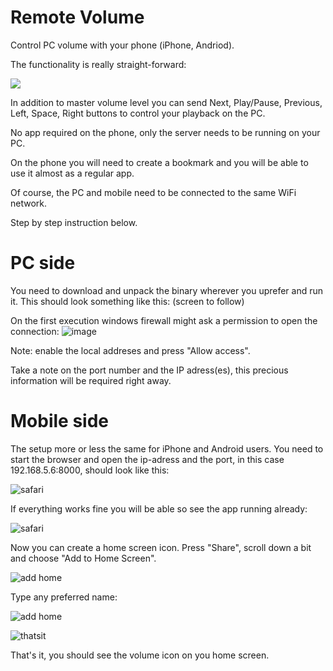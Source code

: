 # Remote Volume
Control PC volume with your phone (iPhone, Andriod).

The functionality is really straight-forward:

![](/img/00_main_app.png)

In addition to master volume level you can send Next, Play/Pause, Previous, Left, Space, Right buttons to control your playback on the PC.

No app required on the phone, only the server needs to be running on your PC.

On the phone you will need to create a bookmark and you will be able to use it almost as a regular app.

Of course, the PC and mobile need to be connected to the same WiFi network.

Step by step instruction below.

# PC side
You need to download and unpack the binary wherever you uprefer and run it. This should look something like this:
(screen to follow)

On the first execution windows firewall might ask a permission to open the connection:
![image](https://user-images.githubusercontent.com/53466066/199925068-c7b1235a-cd6c-4847-a822-a42f49fa6514.png)

Note: enable the local addreses and press "Allow access".

Take a note on the port number and the IP adress(es), this precious information will be required right away.

# Mobile side

The setup more or less the same for iPhone and Android users. You need to start the browser and open the ip-adress and the port, in this case 192.168.5.6:8000, should look like this:

![safari](/img/01_web.png)

If everything works fine you will be able so see the app running already:

![safari](/img/02_web.png)

Now you can create a home screen icon. Press "Share", scroll down a bit and choose "Add to Home Screen".

![add home](/img/03_add_home.png)

Type any preferred name:

![add home](/img/04_add_home.png)

![thatsit](/img/05_home.png)

That's it, you should see the volume icon on you home screen.
